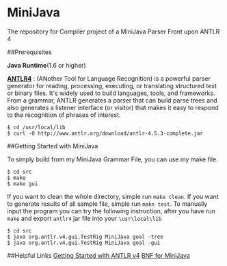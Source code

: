 # MiniJava
The repository for Compiler project of a MiniJava Parser Front upon ANTLR 4

##Prerequisites 

**Java Runtime**(1.6 or higher)

[**ANTLR4**](https://github.com/antlr/antlr4) : (ANother Tool for Language Recognition) is a powerful parser generator for reading, processing, executing, or translating structured text or binary files. It's widely used to build languages, tools, and frameworks. From a grammar, ANTLR generates a parser that can build parse trees and also generates a listener interface (or visitor) that makes it easy to respond to the recognition of phrases of interest.

```
$ cd /usr/local/lib
$ curl -O http://www.antlr.org/download/antlr-4.5.3-complete.jar
```

##Getting Started with MiniJava

To simply build from my MiniJava Grammar File, you can use my make file.

```
$ cd src
$ make
$ make gui
```

If you want to clean the whole directory, simple run `make clean`.
If you want to generate results of all sample file, simple run `make test`.
To manually input the program you can try the following instruction, after you have run `make` and export `antlr4` jar file into your `\usr\local\lib`
```
$ cd src
$ java org.antlr.v4.gui.TestRig MiniJava goal -tree
$ java org.antlr.v4.gui.TestRig MiniJava goal -gui
```

##Helpful Links
[Getting Started with ANTLR v4](https://github.com/antlr/antlr4/blob/master/doc/getting-started.md)
[BNF for MiniJava](http://www.cambridge.org/us/features/052182060X/grammar.html)
